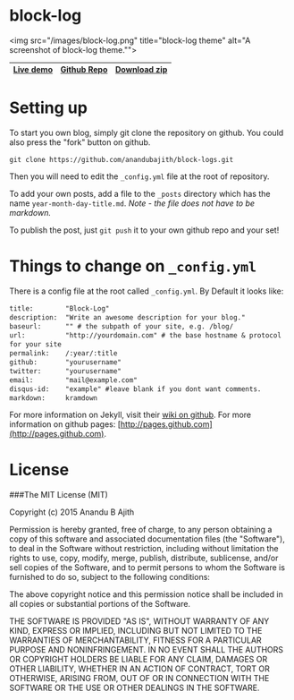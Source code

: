 block-log
=========

<img src="/images/block-log.png" title="block-log theme" alt="A screenshot of block-log theme."">

| [Live demo](https://anandu.net/demo/block-log/) | [Github Repo](https://github.com/anandubajith/block-log) | [Download zip](https://github.com/anandubajith/block-log/archive/master.zip) |
|-----------|-------------|---------------|

Setting up
====================
To start you own blog, simply git clone the repository on github. You could also press the "fork" button on github.
```
git clone https://github.com/anandubajith/block-logs.git
```
Then you will need to edit the `_config.yml` file at the root of repository.

To add your own posts, add a file to the `_posts` directory which has the name `year-month-day-title.md`.
*Note - the file does not have to be markdown.*

To publish the post, just `git push` it to your own github repo and your set!

Things to change on `_config.yml`
====================
There is a config file at the root called `_config.yml`. By Default it looks like:
```
title:        "Block-Log"
description:  "Write an awesome description for your blog."
baseurl:      "" # the subpath of your site, e.g. /blog/
url:          "http://yourdomain.com" # the base hostname & protocol for your site
permalink:    /:year/:title
github:       "yourusername"
twitter:      "yourusername"
email:        "mail@example.com"
disqus-id:    "example" #leave blank if you dont want comments.
markdown:     kramdown
```

For more information on Jekyll, visit their [wiki on github](https://github.com/mojombo/jekyll/wiki).
For more information on github pages: [http://pages.github.com](http://pages.github.com).

License
====================
###The MIT License (MIT)

Copyright (c) 2015 Anandu B Ajith

Permission is hereby granted, free of charge, to any person obtaining a copy
of this software and associated documentation files (the "Software"), to deal
in the Software without restriction, including without limitation the rights
to use, copy, modify, merge, publish, distribute, sublicense, and/or sell
copies of the Software, and to permit persons to whom the Software is
furnished to do so, subject to the following conditions:

The above copyright notice and this permission notice shall be included in all
copies or substantial portions of the Software.

THE SOFTWARE IS PROVIDED "AS IS", WITHOUT WARRANTY OF ANY KIND, EXPRESS OR
IMPLIED, INCLUDING BUT NOT LIMITED TO THE WARRANTIES OF MERCHANTABILITY,
FITNESS FOR A PARTICULAR PURPOSE AND NONINFRINGEMENT. IN NO EVENT SHALL THE
AUTHORS OR COPYRIGHT HOLDERS BE LIABLE FOR ANY CLAIM, DAMAGES OR OTHER
LIABILITY, WHETHER IN AN ACTION OF CONTRACT, TORT OR OTHERWISE, ARISING FROM,
OUT OF OR IN CONNECTION WITH THE SOFTWARE OR THE USE OR OTHER DEALINGS IN THE
SOFTWARE.

